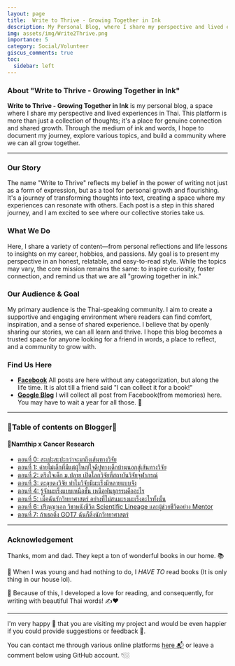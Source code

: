 ```yaml
---
layout: page
title:  Write to Thrive - Growing Together in Ink
description: My Personal Blog, where I share my perspective and lived experiences in Thai language. 
img: assets/img/Write2Thrive.png
importance: 5
category: Social/Volunteer
giscus_comments: true
toc:
  sidebar: left
---
```

### About "Write to Thrive - Growing Together in Ink"

**Write to Thrive - Growing Together in Ink** is my personal blog, a space where I share my perspective and lived experiences in Thai. This platform is more than just a collection of thoughts; it's a place for genuine connection and shared growth. Through the medium of ink and words, I hope to document my journey, explore various topics, and build a community where we can all grow together.

---

### Our Story

The name "Write to Thrive" reflects my belief in the power of writing not just as a form of expression, but as a tool for personal growth and flourishing. It's a journey of transforming thoughts into text, creating a space where my experiences can resonate with others. Each post is a step in this shared journey, and I am excited to see where our collective stories take us.

### What We Do

Here, I share a variety of content—from personal reflections and life lessons to insights on my career, hobbies, and passions. My goal is to present my perspective in an honest, relatable, and easy-to-read style. While the topics may vary, the core mission remains the same: to inspire curiosity, foster connection, and remind us that we are all "growing together in ink."

### Our Audience & Goal

My primary audience is the Thai-speaking community. I aim to create a supportive and engaging environment where readers can find comfort, inspiration, and a sense of shared experience. I believe that by openly sharing our stories, we can all learn and thrive. I hope this blog becomes a trusted space for anyone looking for a friend in words, a place to reflect, and a community to grow with.

### Find Us Here
* [**Facebook**](https://thewhispersofbiology.blogspot.com/) All posts are here without any categorization, but along the life time. It is alot till a friend said "I can collect it for a book!"
* [**Google Blog**](https://thewhispersofbiology.blogspot.com/) I will collect all post from Facebook(from memories) here. You may have to wait a year for all those. 🤗

---
### 🍭Table of contents on Blogger🍭
#### 🍭Namthip x Cancer Research
- [ตอนที่ 0: สะเปะสะปะกว่าจะมาถึงเส้นทางวิจัย](https://write-2-thrive.blogspot.com/2025/02/Namthip-CancerRes-0.html) 
- [ตอนที่ 1: ค่ายไม่เล็กที่มีแต่ผู้ใหญ่ใจดีปูทางเด็กบ้านนอกสู่เส้นทางวิจัย](https://write-2-thrive.blogspot.com/2025/02/Namthip-CancerRes-1.html) 
- [ตอนที่ 2: ตรึงใจเด็ก ม.ปลาย เปิดโลกวิจัยที่สถาบันวิจัยจุฬาภรณ์](https://write-2-thrive.blogspot.com/2025/02/Namthip-CancerRes-2.html)
- [ตอนที่ 3: ตะลุยดงวิจัย ทำไมวิจัยมีมะเร็งมีหลายแบบจัง](https://write-2-thrive.blogspot.com/2021/09/Namthip-CancerRes-3.html)
- [ตอนที่ 4: รู้จักมะเร็งแบบเหนือชั้น เหนือพันธุกรรมคืออะไร](https://write-2-thrive.blogspot.com/2024/09/Namthip-CancerRes-4.html) 
- [ตอนที่ 5: เมื่อฉันรักวิทยาศาสตร์ อย่างที่ไม่สนมะรงมะเร็งอะไรทั้งนั้น](https://write-2-thrive.blogspot.com/2025/02/Namthip-CancerRes-5.html)
- [ตอนที่ 6: ปริญญาเอก วิชาหนังชีวิต Scientific Lineage และผู้ช่วยชีวิตอย่าง Mentor](https://write-2-thrive.blogspot.com/2025/02/Namthip-CancerRes-6.html) 
- [ตอนที่ 7: ถ้าเธอติ่ง GOT7 ฉันก็ติ่งนักวิทยาศาสตร์](https://write-2-thrive.blogspot.com/2025/06/CancerRes-07.html)
---
### Acknowledgement

Thanks, mom and dad. They kept a ton of wonderful books in our home. 📚 

📖 When I was young and had nothing to do, I *HAVE TO* read books (It is only thing in our house lol). 

📖 Because of this, I developed a love for reading, and consequently, for writing with beautiful Thai words! ✍️❤️

---
I'm very happy 🥰 that you are visiting my project and would be even happier if you could provide suggestions or feedback 🤩. 

You can contact me through various online platforms [here 📬](https://kuchikinamthip.github.io/) or leave a comment below using GitHub account. 👇🏼
